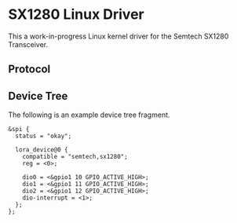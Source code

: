 # SX1280 Linux Driver

This a work-in-progress Linux kernel driver for the Semtech SX1280 Transceiver.

## Protocol

## Device Tree

The following is an example device tree fragment.

```dts
&spi {
  status = "okay";

  lora_device@0 {
    compatible = "semtech,sx1280";
    reg = <0>;

    dio0 = <&gpio1 10 GPIO_ACTIVE_HIGH>;
    dio1 = <&gpio1 11 GPIO_ACTIVE_HIGH>;
    dio2 = <&gpio1 12 GPIO_ACTIVE_HIGH>;
    dio-interrupt = <1>;
  };
};
```
